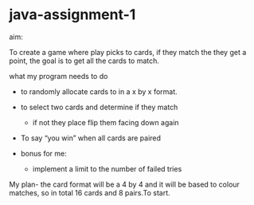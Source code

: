 # java-assignment-1

aim:

To create a game where play picks to cards, if they match the they get a point, the goal is to get all the cards to match.

what my program needs to do

- to randomly allocate cards to in a x by x format.
- to select two cards and determine if they match
    - if not they place flip them facing down again
- To say “you win” when all cards are paired

- bonus for me:
    - implement a limit to the number of failed tries


My plan-
    the card format will be a 4 by 4 and it will be based to colour matches, so in total 16 cards and 8 pairs.To start. 
    